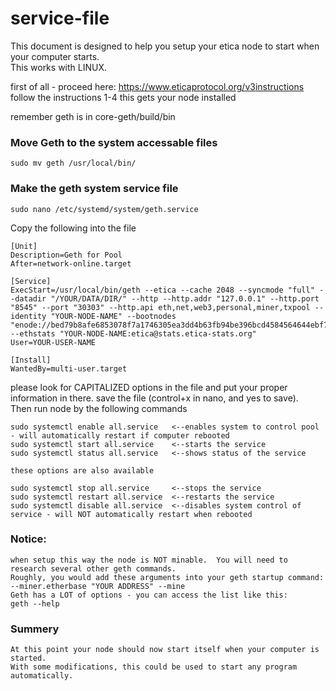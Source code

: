 # service-file
This document is designed to help you setup your etica node to start when your computer starts.  
This works with LINUX.

first of all - proceed here: https://www.eticaprotocol.org/v3instructions
follow the instructions 1-4
this gets your node installed

remember geth is in core-geth/build/bin

### Move Geth to the system accessable files
    
    sudo mv geth /usr/local/bin/

### Make the geth system service file
    sudo nano /etc/systemd/system/geth.service
    
Copy the following into the file

    [Unit]
    Description=Geth for Pool
    After=network-online.target
    
    [Service]
    ExecStart=/usr/local/bin/geth --etica --cache 2048 --syncmode "full" --datadir "/YOUR/DATA/DIR/" --http --http.addr "127.0.0.1" --http.port "8545" --port "30303" --http.api eth,net,web3,personal,miner,txpool --identity "YOUR-NODE-NAME" --bootnodes "enode://bed79b8afe6853078f7a1746305ea3dd4b63fb94be396bcd4584564644ebf7f55ed3d213b3abad96ded53e0ad33fe192d363165f81e1417bee696d2165a13dfa@62.72.177.111:30303" --ethstats "YOUR-NODE-NAME:etica@stats.etica-stats.org"
    User=YOUR-USER-NAME

    [Install]
    WantedBy=multi-user.target

please look for CAPITALIZED options in the file and put your proper information in there.
save the file (control+x in nano, and yes to save).   
Then run node by the following commands

    sudo systemctl enable all.service   <--enables system to control pool - will automatically restart if computer rebooted
    sudo systemctl start all.service    <--starts the service
    sudo systemctl status all.service   <--shows status of the service

    these options are also available
    
    sudo systemctl stop all.service     <--stops the service
    sudo systemctl restart all.service  <--restarts the service
    sudo systemctl disable all.service  <--disables system control of service - will NOT automatically restart when rebooted

### Notice:
    when setup this way the node is NOT minable.  You will need to research several other geth commands.  
    Roughly, you would add these arguments into your geth startup command:
    --miner.etherbase "YOUR ADDRESS" --mine
    Geth has a LOT of options - you can access the list like this:
    geth --help

### Summery
    At this point your node should now start itself when your computer is started.  
    With some modifications, this could be used to start any program automatically.
